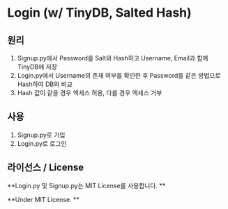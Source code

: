 # Login (w/ TinyDB, Salted Hash)

## 원리
  1. Signup.py에서 Password를 Salt와 Hash하고 Username, Email과 함께 TinyDB에 저장
  2. Login.py에서 Username의 존재 여부를 확인한 후 Password를 같은 방법으로 Hash하여 DB와 비교
  3. Hash 값이 같을 경우 액세스 허용, 다를 경우 액세스 거부

## 사용
  1. Signup.py로 가입
  2. Login.py로 로그인

## 라이선스 / License
**Login.py 및 Signup.py는 MIT License를 사용합니다. **


**Under MIT License. **
